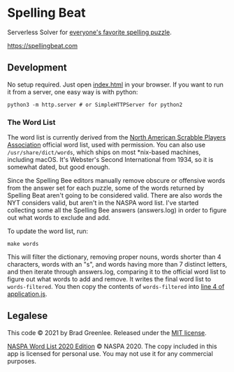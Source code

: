 # Spelling Beat

Serverless Solver for [everyone's favorite spelling puzzle](https://www.nytimes.com/puzzles/spelling-bee).

<https://spellingbeat.com>

## Development

No setup required. Just open [index.html](index.html) in your browser. If you want to run it from a server, one easy way is with python:

```
python3 -m http.server # or SimpleHTTPServer for python2
```

### The Word List

The word list is currently derived from the [North American Scrabble Players Association](http:/www.scrabbleplayers.org) official word list, used with permission. You can also use `/usr/share/dict/words`, which ships on most *nix-based machines, including macOS. It's Webster's Second International from 1934, so it is somewhat dated, but good enough.

Since the Spelling Bee editors manually remove obscure or offensive words from the answer set for each puzzle, some of the words returned by Spelling Beat aren't going to be considered valid. There are also words the NYT considers valid, but aren't in the NASPA word list. I've started collecting some all the Spelling Bee answers (answers.log) in order to figure out what words to exclude and add.

To update the word list, run:

```
make words
```

This will filter the dictionary, removing proper nouns, words shorter than 4 characters, words with an "s", and words having more than 7 distinct letters, and then iterate through answers.log, comparing it to the official word list to figure out what words to add and remove. It writes the final word list to `words-filtered`. You then copy the contents of `words-filtered` into [line 4 of application.js](js/application.js#L4).

## Legalese

This code © 2021 by Brad Greenlee. Released under the [MIT license](LICENSE).

[NASPA Word List 2020 Edition](http:/www.scrabbleplayers.org) © NASPA 2020. The copy included in this app is licensed for personal use. You may not use it for any commercial purposes.

